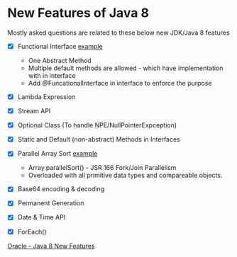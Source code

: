 # New Features of Java 8 

Mostly asked questions are related to these below new JDK/Java 8 features

- [x] Functional Interface [example](/src/com/javafeatures/FunctionalInterface.java)
  - One Abstract Method
  - Multiple default methods are allowed - which have implementation with in interface
  - Add @FuncationalInterface in interface to enforce the purpose
- [x] Lambda Expression
- [x] Stream API
- [x] Optional Class (To handle NPE/NullPointerExpception)
- [x] Static and Default (non-abstract) Methods  in Interfaces
- [x] Parallel Array Sort [example](/src/com/javafeatures/ParrallelSorting.java)
  - Array.parallelSort() - JSR 166 Fork/Join Parallelism
  - Overloaded with all primitive data types and compareable objects.
- [x] Base64 encoding & decoding
- [x] Permanent Generation
- [x] Date & Time API
- [x] ForEach()


[Oracle - Java 8 New Features](https://www.oracle.com/java/technologies/javase/8-whats-new.html)
